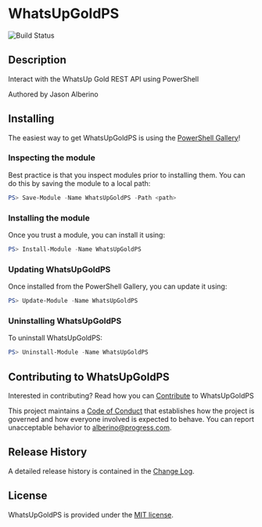 # WhatsUpGoldPS

![Build Status](https://build.status.url.here)

## Description

Interact with the WhatsUp Gold REST API using PowerShell

Authored by Jason Alberino

## Installing

The easiest way to get WhatsUpGoldPS is using the [PowerShell Gallery](https://powershellgallery.com/packages/WhatsUpGoldPS/)!

### Inspecting the module

Best practice is that you inspect modules prior to installing them. You can do this by saving the module to a local path:

``` PowerShell
PS> Save-Module -Name WhatsUpGoldPS -Path <path>
```

### Installing the module

Once you trust a module, you can install it using:

``` PowerShell
PS> Install-Module -Name WhatsUpGoldPS
```

### Updating WhatsUpGoldPS

Once installed from the PowerShell Gallery, you can update it using:

``` PowerShell
PS> Update-Module -Name WhatsUpGoldPS
```

### Uninstalling WhatsUpGoldPS

To uninstall WhatsUpGoldPS:

``` PowerShell
PS> Uninstall-Module -Name WhatsUpGoldPS
```

## Contributing to WhatsUpGoldPS

Interested in contributing? Read how you can [Contribute](contributing.md) to WhatsUpGoldPS

This project maintains a [Code of Conduct](code-of-conduct.md) that establishes how the project is governed and how everyone involved is expected to behave. You can report unacceptable behavior to [alberino@progress.com](mailto:alberino@progress.com).

## Release History

A detailed release history is contained in the [Change Log](CHANGELOG.md).

## License

WhatsUpGoldPS is provided under the [MIT license](LICENSE.md).
